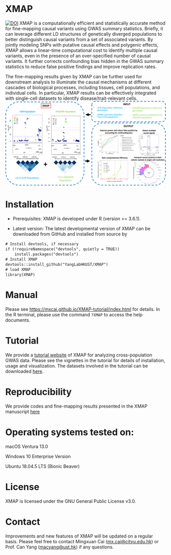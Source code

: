 # XMAP
[![DOI](https://zenodo.org/badge/598050665.svg)](https://zenodo.org/badge/latestdoi/598050665)
XMAP is a computationally efficient and statistically accurate method for fine-mapping causal variants using GWAS summary statistics. Briefly, it can leverage different LD structures of genetically diverged populations to better distinguish causal variants from a set of associated variants. By jointly modeling SNPs with putative causal effects and polygenic effects, XMAP allows a linear-time computational cost to identify multiple causal variants, even in the presence of an over-specified number of causal variants. It further corrects confounding bias hidden in the GWAS summary statistics to reduce false positive findings and improve replication rates.

The fine-mapping results given by XMAP can be further used for downstream analysis to illuminate the causal mechanisms at different cascades of biological processes, including tissues, cell populations, and individual cells. In particular, XMAP results can be effectively integrated with single-cell datasets to identify disease/trait-relevant cells.
![XMAP_overview](https://github.com/YangLabHKUST/XMAP/blob/main/results/flowchart.png)

# Installation

* Prerequisites: XMAP is developed under R (version >= 3.6.1).

* Latest version: The latest developmental version of XMAP can be downloaded from GitHub and installed from source by 
```
# Install devtools, if necessary
if (!requireNamespace("devtools", quietly = TRUE))
    install.packages("devtools")
# Install XMAP
devtools::install_github("YangLabHKUST/XMAP")
# load XMAP
library(XMAP)
```

# Manual
Please see https://mxcai.github.io/XMAP-tutorial/index.html for details. In the R terminal, please use the command `?XMAP` to access the help documents.

# Tutorial
We provide a [tutorial website](https://mxcai.github.io/XMAP-tutorial/index.html) of XMAP for analyzing cross-population GWAS data. Please see the vignettes in the tutorial for details of installation, usage and visualization. The datasets involved in the tutorial can be downloaded [here](https://hkustconnect-my.sharepoint.com/:f:/g/personal/mcaiad_connect_ust_hk/EhJHXBkK_DNBjLFbIPjMeaoBFlmFwlz0F_uXXU0kvIrVGg?e=sTEh8O).

# Reproducibility
We provide codes and fine-mapping results presented in the XMAP manuscript [here](https://github.com/YangLabHKUST/XMAP/tree/main/results)

# Operating systems tested on:
macOS Ventura 13.0 


Windows 10 Enterprise Version


Ubuntu 18.04.5 LTS (Bionic Beaver)

# License
XMAP is licensed under the GNU General Public License v3.0.


# Contact
Improvements and new features of XMAP will be updated on a regular basis. Please feel free to contact Mingxuan Cai (mx.cai@cityu.edu.hk) or Prof. Can Yang (macyang@ust.hk) if any questions. 

